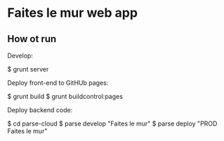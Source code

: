 Faites le mur web app
=====================

How ot run
----------

Develop:

  $ grunt server

Deploy front-end to GitHUb pages:

  $ grunt build
  $ grunt buildcontrol:pages

Deploy backend code:

  $ cd parse-cloud
  $ parse develop "Faites le mur"
  $ parse deploy "PROD Faites le mur"

